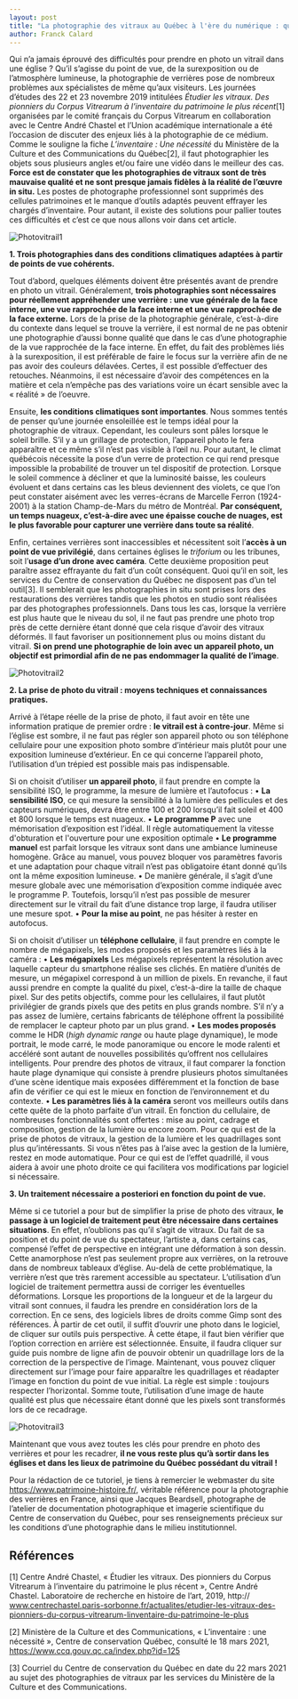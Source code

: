 ```yaml
---
layout: post
title: "La photographie des vitraux au Québec à l'ère du numérique : quelles sont les bonnes pratiques ?"
author: Franck Calard
---
```


 Qui n’a jamais éprouvé des difficultés pour prendre en photo un vitrail dans une église ? Qu’il s’agisse du point de vue, de la surexposition ou de l’atmosphère lumineuse, la photographie de verrières pose de nombreux problèmes aux spécialistes de même qu’aux visiteurs. Les journées d’études des 22 et 23 novembre 2019 intitulées _Étudier les vitraux. Des pionniers du Corpus Vitrearum à l’inventaire du patrimoine le plus récent_[1] organisées par le comité français du Corpus Vitrearum en collaboration avec le Centre André Chastel et l’Union académique internationale a été l’occasion de discuter des enjeux liés à la photographie de ce médium. Comme le souligne la fiche _L’inventaire : Une nécessité_ du Ministère de la Culture et des Communications du Québec[2], il faut photographier les objets sous plusieurs angles et/ou faire une vidéo dans le meilleur des cas. **Force est de constater que les photographies de vitraux sont de très mauvaise qualité et ne sont presque jamais fidèles à la réalité de l’œuvre in situ.** Les postes de photographe professionnel sont supprimés des cellules patrimoines et le manque d’outils adaptés peuvent effrayer les chargés d’inventaire. Pour autant, il existe des solutions pour pallier toutes ces difficultés et c’est ce que nous allons voir dans cet article.

![Photovitrail1](http://www.museadon.ca/images/Photovitrail1.jpg)

**1.  Trois photographies dans des conditions climatiques adaptées à partir de points de vue cohérents.**

  Tout d’abord, quelques éléments doivent être présentés avant de prendre en photo un vitrail. Généralement, **trois photographies sont nécessaires pour réellement appréhender une verrière : une vue générale de la face interne, une vue rapprochée de la face interne et une vue rapprochée de la face externe.** Lors de la prise de la photographie générale, c’est-à-dire du contexte dans lequel se trouve la verrière, il est normal de ne pas obtenir une photographie d’aussi bonne qualité que dans le cas d’une photographie de la vue rapprochée de la face interne. En effet, du fait des problèmes liés à la surexposition, il est préférable de faire le focus sur la verrière afin de ne pas avoir des couleurs délavées. Certes, il est possible d’effectuer des retouches. Néanmoins, il est nécessaire d’avoir des compétences en la matière et cela n’empêche pas des variations voire un écart sensible avec la « réalité » de l’oeuvre.
 
  Ensuite, **les conditions climatiques sont importantes**. Nous sommes tentés de penser qu’une journée ensoleillée est le temps idéal pour la photographie de vitraux. Cependant, les couleurs sont pâles lorsque le soleil brille. S’il y a un grillage de protection, l’appareil photo le fera apparaître et ce même s’il n’est pas visible à l’œil nu. Pour autant, le climat québécois nécessite la pose d’un verre de protection ce qui rend presque impossible la probabilité de trouver un tel dispositif de protection.  Lorsque le soleil commence à décliner et que la luminosité baisse, les couleurs évoluent et dans certains cas les bleus deviennent des violets, ce que l’on peut constater aisément avec les verres-écrans de Marcelle Ferron (1924-2001) à la station Champ-de-Mars du métro de Montréal. **Par conséquent, un temps nuageux, c’est-à-dire avec une épaisse couche de nuages, est le plus favorable pour capturer une verrière dans toute sa réalité**. 
  
  Enfin, certaines verrières sont inaccessibles et nécessitent soit l’**accès à un point de vue privilégié**, dans certaines églises le _triforium_ ou les tribunes, soit l’**usage d’un drone avec caméra**. Cette deuxième proposition peut paraître assez effrayante du fait d’un coût conséquent. Quoi qu’il en soit, les services du Centre de conservation du Québec ne disposent pas d’un tel outil[3]. Il semblerait que les photographies in situ sont prises lors des restaurations des verrières tandis que les photos en studio sont réalisées par des photographes professionnels. Dans tous les cas, lorsque la verrière est plus haute que le niveau du sol, il ne faut pas prendre une photo trop près de cette dernière étant donné que cela risque d’avoir des vitraux déformés. Il faut favoriser un positionnement plus ou moins distant du vitrail. **Si on prend une photographie de loin avec un appareil photo, un objectif est primordial afin de ne pas endommager la qualité de l’image**. 
  
![Photovitrail2](http://www.museadon.ca/images/Photovitrail2.jpg)

**2.  La prise de photo du vitrail : moyens techniques et connaissances pratiques.**

Arrivé à l’étape réelle de la prise de photo, il faut avoir en tête une information pratique de premier ordre :  **le vitrail est à contre-jour**. Même si l’église est sombre, il ne faut pas régler son appareil photo ou son téléphone cellulaire pour une exposition photo sombre d’intérieur mais plutôt pour une exposition lumineuse d’extérieur. En ce qui concerne l’appareil photo, l’utilisation d’un trépied est possible mais pas indispensable. 

Si on choisit d’utiliser **un appareil photo**, il faut prendre en compte la sensibilité ISO, le programme, la mesure de lumière et l’autofocus :
•  **La sensibilité ISO**, ce qui mesure la sensibilité à la lumière des pellicules et des capteurs numériques, devra être entre 100 et 200 lorsqu’il fait soleil et 400 et 800 lorsque le temps est nuageux. 
•  **Le programme P** avec une mémorisation d’exposition est l’idéal. Il règle automatiquement la vitesse d'obturation et l'ouverture pour une exposition optimale
•  **Le programme manuel** est parfait lorsque les vitraux sont dans une ambiance lumineuse homogène. Grâce au manuel, vous pouvez bloquer vos paramètres favoris et une adaptation pour chaque vitrail n’est pas obligatoire étant donné qu’ils ont la même exposition lumineuse.
•  De manière générale, il s’agit d’une mesure globale avec une mémorisation d’exposition comme indiquée avec le programme P. Toutefois, lorsqu’il n’est pas possible de mesurer directement sur le vitrail du fait d’une distance trop large, il faudra utiliser une mesure spot.
•  **Pour la mise au point**, ne pas hésiter à rester en autofocus. 

Si on choisit d’utiliser un **téléphone cellulaire**, il faut prendre en compte le nombre de mégapixels, les modes proposés et les paramètres liés à la caméra :
• **Les mégapixels** Les mégapixels représentent la résolution avec laquelle capteur du smartphone réalise ses clichés. En matière d’unités de mesure, un mégapixel correspond à un million de pixels. En revanche, il faut aussi prendre en compte la qualité du pixel, c’est-à-dire la taille de chaque pixel. Sur des petits objectifs, comme pour les cellulaires, il faut plutôt privilégier de grands pixels que des petits en plus grands nombre. S’il n’y a pas assez de lumière, certains fabricants de téléphone offrent la possibilité de remplacer le capteur photo par un plus grand.
•  **Les modes proposés** comme le HDR (_high dynamic range_ ou haute plage dynamique), le mode portrait, le mode carré, le mode panoramique ou encore le mode ralenti et accéléré sont autant de nouvelles possibilités qu’offrent nos cellulaires intelligents. Pour prendre des photos de vitraux, il faut comparer la fonction haute plage dynamique qui consiste à prendre plusieurs photos simultanées d’une scène identique mais exposées différemment et la fonction de base afin de vérifier ce qui est le mieux en fonction de l’environnement et du contexte.
•  **Les paramètres liés à la caméra** seront vos meilleurs outils dans cette quête de la photo parfaite d’un vitrail. En fonction du cellulaire, de nombreuses fonctionnalités sont offertes : mise au point, cadrage et composition, gestion de la lumière ou encore zoom. Pour ce qui est de la prise de photos de vitraux, la gestion de la lumière et les quadrillages sont plus qu’intéressants. Si vous n’êtes pas à l’aise avec la gestion de la lumière, restez en mode automatique. Pour ce qui est de l’effet quadrillé, il vous aidera à avoir une photo droite ce qui facilitera vos modifications par logiciel si nécessaire.


**3.  Un traitement nécessaire a posteriori en fonction du point de vue.**

Même si ce tutoriel a pour but de simplifier la prise de photo des vitraux, **le passage à un logiciel de traitement peut être nécessaire dans certaines situations**. En effet, n’oublions pas qu’il s’agit de vitraux. Du fait de sa position et du point de vue du spectateur, l’artiste a, dans certains cas, compensé l’effet de perspective en intégrant une déformation à son dessin. Cette anamorphose n’est pas seulement propre aux verrières, on la retrouve dans de nombreux tableaux d’église. Au-delà de cette problématique, la verrière n’est que très rarement accessible au spectateur. L’utilisation d’un logiciel de traitement permettra aussi de corriger les éventuelles déformations. Lorsque les proportions de la longueur et de la largeur du vitrail sont connues, il faudra les prendre en considération lors de la correction. En ce sens, des logiciels libres de droits comme Gimp sont des références. À partir de cet outil, il suffit d’ouvrir une photo dans le logiciel, de cliquer sur outils puis perspective. À cette étape, il faut bien vérifier que l’option correction en arrière est sélectionnée. Ensuite, il faudra cliquer sur guide puis nombre de ligne afin de pouvoir obtenir un quadrillage lors de la correction de la perspective de l’image. Maintenant, vous pouvez cliquer directement sur l’image pour faire apparaître les quadrillages et réadapter l’image en fonction du point de vue initial. La règle est simple : toujours respecter l’horizontal. Somme toute, l’utilisation d’une image de haute qualité est plus que nécessaire étant donné que les pixels sont transformés lors de ce recadrage.

![Photovitrail3](http://www.museadon.ca/images/Photovitrail3.jpg)

  Maintenant que vous avez toutes les clés pour prendre en photo des verrières et pour les recadrer, **il ne vous reste plus qu’à sortir dans les églises et dans les lieux de patrimoine du Québec possédant du vitrail !**
  
  Pour la rédaction de ce tutoriel, je tiens à remercier le webmaster du site https://www.patrimoine-histoire.fr/, véritable référence pour la photographie des verrières en France, ainsi que Jacques Beardsell, photographe de l’atelier de documentation photographique et imagerie scientifique du Centre de conservation du Québec, pour ses renseignements précieux sur les conditions d’une photographie dans le milieu institutionnel. 
  
 ## Références
  
  [1] Centre André Chastel, « Étudier les vitraux. Des pionniers du Corpus Vitrearum à l’inventaire du patrimoine le plus récent », Centre André Chastel. Laboratoire de recherche en histoire de l’art, 2019, http:// www.centrechastel.paris-sorbonne.fr/actualites/etudier-les-vitraux-des-pionniers-du-corpus-vitrearum-linventaire-du-patrimoine-le-plus
  
  [2] Ministère de la Culture et des Communications, « L’inventaire : une nécessité », Centre de conservation Québec, consulté le 18 mars 2021, https://www.ccq.gouv.qc.ca/index.php?id=125
  
  [3] Courriel du Centre de conservation du Québec en date du 22 mars 2021 au sujet des photographies de vitraux par les services du Ministère de la Culture et des Communications.
